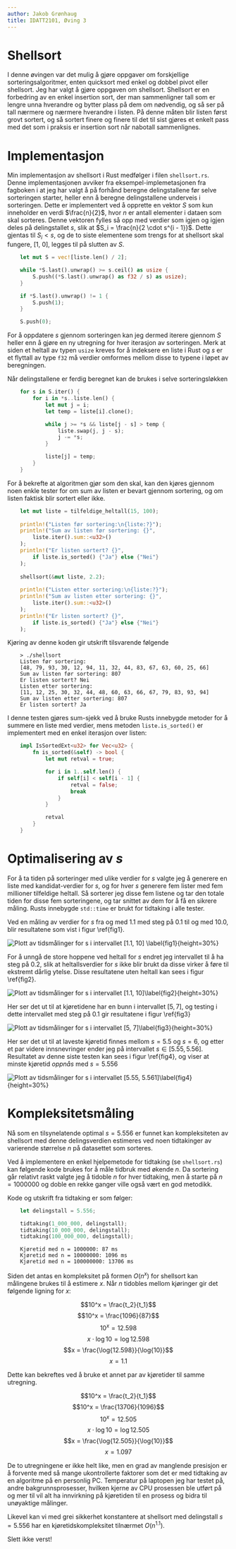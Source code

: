 ```yaml
---
author: Jakob Grønhaug
title: IDATT2101, Øving 3
---
```


# Shellsort

I denne øvingen var det mulig å gjøre oppgaver om forskjellige sorteringsalgoritmer, enten quicksort med enkel og dobbel pivot eller shellsort. Jeg har valgt å gjøre oppgaven om shellsort. Shellsort er en forbedring av en enkel insertion sort, der man sammenligner tall som er lengre unna hverandre og bytter plass på dem om nødvendig, og så ser på tall nærmere og nærmere hverandre i listen. På denne måten blir listen først grovt sortert, og så sortert finere og finere til det til sist gjøres et enkelt pass med det som i praksis er insertion sort når nabotall sammenlignes.

# Implementasjon

Min implementasjon av shellsort i Rust medfølger i filen `shellsort.rs`. Denne implementasjonen avviker fra eksempel-implemetasjonen fra fagboken i at jeg har valgt å på forhånd beregne delingstallene før selve sorteringen starter, heller enn å beregne delingstallene underveis i sorteringen. Dette er implementert ved å opprette en vektor $S$ som kun inneholder en verdi $\frac{n}{2}$, hvor $n$ er antall elementer i dataen som skal sorteres. Denne vektoren fylles så opp med verdier som igjen og igjen deles på delingstallet $s$, slik at $S_i = \frac{n}{2 \cdot s^{i - 1}}$. Dette gjentas til $S_i < s$, og de to siste elementene som trengs for at shellsort skal fungere, [1, 0], legges til på slutten av $S$.

```rust
    let mut S = vec![liste.len() / 2];

    while *S.last().unwrap() >= s.ceil() as usize {
        S.push((*S.last().unwrap() as f32 / s) as usize);
    }

    if *S.last().unwrap() != 1 {
        S.push(1);
    }

    S.push(0);
```

For å oppdatere $s$ gjennom sorteringen kan jeg dermed iterere gjennom $S$ heller enn å gjøre en ny utregning for hver iterasjon av sorteringen. Merk at siden et heltall av typen `usize` kreves for å indeksere en liste i Rust og $s$ er et flyttall av type `f32` må verdier omformes mellom disse to typene i løpet av beregningen.

Når delingstallene er ferdig beregnet kan de brukes i selve sorteringsløkken

```rust
    for s in S.iter() {
        for i in *s..liste.len() {
            let mut j = i;
            let temp = liste[i].clone();

            while j >= *s && liste[j - s] > temp {
                liste.swap(j, j - s);
                j -= *s;
            }

            liste[j] = temp;
        }
    }
```

For å bekrefte at algoritmen gjør som den skal, kan den kjøres gjennom noen enkle tester for om sum av listen er bevart gjennom sortering, og om listen faktisk blir sortert eller ikke.

```rust
    let mut liste = tilfeldige_heltall(15, 100);
   
    println!("Listen før sortering:\n{liste:?}");
    println!("Sum av listen før sortering: {}",
        liste.iter().sum::<u32>()
    );
    println!("Er listen sortert? {}",
        if liste.is_sorted() {"Ja"} else {"Nei"}
    );
    
    shellsort(&mut liste, 2.2);
    
    println!("Listen etter sortering:\n{liste:?}");
    println!("Sum av listen etter sortering: {}",
        liste.iter().sum::<u32>()
    );
    println!("Er listen sortert? {}",
        if liste.is_sorted() {"Ja"} else {"Nei"}
    );
```

Kjøring av denne koden gir utskrift tilsvarende følgende

```
    > ./shellsort
    Listen før sortering:
    [48, 79, 93, 30, 12, 94, 11, 32, 44, 83, 67, 63, 60, 25, 66]
    Sum av listen før sortering: 807
    Er listen sortert? Nei
    Listen etter sortering:
    [11, 12, 25, 30, 32, 44, 48, 60, 63, 66, 67, 79, 83, 93, 94]
    Sum av listen etter sortering: 807
    Er listen sortert? Ja
```

I denne testen gjøres sum-sjekk ved å bruke Rusts innebygde metoder for å summere en liste med verdier, mens metoden `liste.is_sorted()` er implementert med en enkel iterasjon over listen:

```rust
    impl IsSortedExt<u32> for Vec<u32> {
        fn is_sorted(&self) -> bool {
            let mut retval = true;

            for i in 1..self.len() {
                if self[i] < self[i - 1] {
                    retval = false;
                    break
                }
            }

            retval
        }
    }
```

# Optimalisering av $s$

For å ta tiden på sorteringer med ulike verdier for $s$ valgte jeg å generere en liste med kandidat-verdier for $s$, og for hver $s$ generere fem lister med fem millioner tilfeldige heltall. Så sorterer jeg disse fem listene og tar den totale tiden for disse fem sorteringene, og tar snittet av dem for å få en sikrere måling. Rusts innebygde `std::time` er brukt for tidtaking i alle tester.

Ved en måling av verdier for $s$ fra og med 1.1 med steg på 0.1 til og med 10.0, blir resultatene som vist i figur \ref{fig1}.

![Plott av tidsmålinger for $s$ i intervallet [1.1, 10] \label{fig1}](plot_1-10_full.png){height=30%}

For å unngå de store hoppene ved heltall for $s$ endret jeg intervallet til å ha steg på 0.2, slik at heltallsverdier for $s$ ikke blir brukt da disse virker å føre til ekstremt dårlig ytelse. Disse resultatene uten heltall kan sees i figur \ref{fig2}.

![Plott av tidsmålinger for $s$ i intervallet [1.1, 10]\label{fig2}](plot_1-10_halvt.png){height=30%}

Her ser det ut til at kjøretidene har en bunn i intervallet $[5, 7]$, og testing i dette intervallet med steg på 0.1 gir resultatene i figur \ref{fig3}

![Plott av tidsmålinger for $s$ i intervallet [5, 7]\label{fig3}](plot_5-7.png){height=30%}

Her ser det ut til at laveste kjøretid finnes mellom $s = 5.5$ og $s = 6$, og etter et par videre innsnevringer ender jeg på intervallet $s \in [5.55, 5.56]$. Resultatet av denne siste testen kan sees i figur \ref{fig4}, og viser at minste kjøretid *oppnås* med $s = 5.556$

![Plott av tidsmålinger for $s$ i intervallet [5.55, 5.561]\label{fig4}](plot_5.55-5.56.png){height=30%}

# Kompleksitetsmåling

Nå som en tilsynelatende optimal $s = 5.556$ er funnet kan kompleksiteten av shellsort med denne delingsverdien estimeres ved noen tidtakinger av varierende størrelse $n$ på datasettet som sorteres.

Ved å implementere en enkel hjelpemetode for tidtaking (se `shellsort.rs`) kan følgende kode brukes for å måle tidbruk med økende $n$. Da sortering går relativt raskt valgte jeg å tidoble $n$ for hver tidtaking, men å starte på $n = 1 000 000$ og doble en rekke ganger ville også vært en god metodikk.

Kode og utskrift fra tidtaking er som følger:

```rust
    let delingstall = 5.556;

    tidtaking(1_000_000, delingstall);
    tidtaking(10_000_000, delingstall);
    tidtaking(100_000_000, delingstall);
```
 
```
    Kjøretid med n = 1000000: 87 ms
    Kjøretid med n = 10000000: 1096 ms
    Kjøretid med n = 100000000: 13706 ms
```

Siden det antas en kompleksitet på formen $O(n^x)$ for shellsort kan målingene brukes til å estimere $x$. Når $n$ tidobles mellom kjøringer gir det følgende ligning for $x$:

$$10^x = \frac{t_2}{t_1}$$
$$10^x = \frac{1096}{87}$$
$$10^x = 12.598$$
$$x \cdot \log{10} = \log{12.598}$$
$$x = \frac{\log{12.598}}{\log{10}}$$
$$x = 1.1$$

Dette kan bekreftes ved å bruke et annet par av kjøretider til samme utregning.

$$10^x = \frac{t_2}{t_1}$$
$$10^x = \frac{13706}{1096}$$
$$10^x = 12.505$$
$$x \cdot \log{10} = \log{12.505}$$
$$x = \frac{\log{12.505}}{\log{10}}$$
$$x = 1.097$$

De to utregningene er ikke helt like, men en grad av manglende presisjon er å forvente med så mange ukontrollerte faktorer som det er med tidtaking av en algoritme på en personlig PC. Temperatur på laptopen jeg har testet på, andre bakgrunnsprosesser, hvilken kjerne av CPU prosessen ble utført på og mer til vil alt ha innvirkning på kjøretiden til en prosess og bidra til unøyaktige målinger.

Likevel kan vi med grei sikkerhet konstantere at shellsort med delingstall $s = 5.556$ har en kjøretidskompleksitet tilnærmet $O(n^{1.1})$.

Slett ikke verst!
